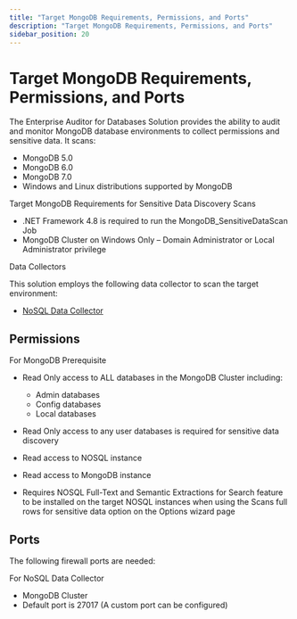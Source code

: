 ```yaml
---
title: "Target MongoDB Requirements, Permissions, and Ports"
description: "Target MongoDB Requirements, Permissions, and Ports"
sidebar_position: 20
---
```


# Target MongoDB Requirements, Permissions, and Ports

The Enterprise Auditor for Databases Solution provides the ability to audit and monitor MongoDB
database environments to collect permissions and sensitive data. It scans:

- MongoDB 5.0
- MongoDB 6.0
- MongoDB 7.0
- Windows and Linux distributions supported by MongoDB

Target MongoDB Requirements for Sensitive Data Discovery Scans

- .NET Framework 4.8 is required to run the MongoDB_SensitiveDataScan Job
- MongoDB Cluster on Windows Only – Domain Administrator or Local Administrator privilege

Data Collectors

This solution employs the following data collector to scan the target environment:

- [NoSQL Data Collector](/docs/accessanalyzer/11.6/admin/datacollector/nosql/overview.md)

## Permissions

For MongoDB Prerequisite

- Read Only access to ALL databases in the MongoDB Cluster including:

    - Admin databases
    - Config databases
    - Local databases

- Read Only access to any user databases is required for sensitive data discovery
- Read access to NOSQL instance
- Read access to MongoDB instance
- Requires NOSQL Full-Text and Semantic Extractions for Search feature to be installed on the target
  NOSQL instances when using the Scans full rows for sensitive data option on the Options wizard
  page

## Ports

The following firewall ports are needed:

For NoSQL Data Collector

- MongoDB Cluster
- Default port is 27017 (A custom port can be configured)
